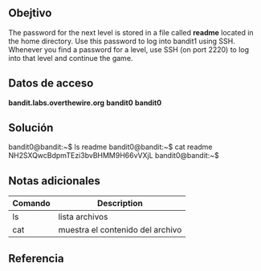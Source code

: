## Obejtivo
The password for the next level is stored in a file called **readme** located in the home directory. Use this password to log into bandit1 using SSH. Whenever you find a password for a level, use SSH (on port 2220) to log into that level and continue the game.

## Datos de acceso
**bandit.labs.overthewire.org**
**bandit0**
**bandit0**

## Solución 
bandit0@bandit:~$ ls
readme
bandit0@bandit:~$ cat readme
NH2SXQwcBdpmTEzi3bvBHMM9H66vVXjL
bandit0@bandit:~$

## Notas adicionales 
| Comando |  Description   |
|---------|----------------|
| ls      | lista archivos |
| cat | muestra el contenido del archivo |


## Referencia 